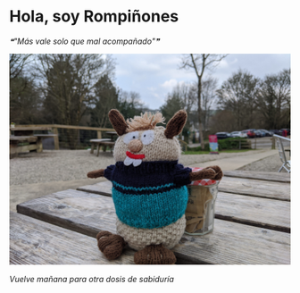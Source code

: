 # Hola, soy Rompiñones

<!--STARTS_HERE_QUOTE_README-->
<i>❝"Más vale solo que mal acompañado"❞</i>
<!--ENDS_HERE_QUOTE_README-->

<!--START_SECTION:update_image-->
![alt text](https://raw.githubusercontent.com/focaalvarez/rompinones/main/.github/images/IMG_20220329_124300.jpg?raw=true)
<!--END_SECTION:update_image-->

*Vuelve mañana para otra dosis de sabiduría*
